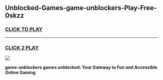 
## Unblocked-Games-game-unblockers-Play-Free-0skzz
<h3>
<a href="https://premium76.site?title=game-unblockers&ref=10A">CLICK TO PLAY</a></h3>
<hr>

<h3>
<a href="https://premium76.site?title=game-unblockers&ref=10A">CLICK 2 PLAY</a>
  
</h3>

<a href="https://premium76.site?title=game-unblockers&ref=10A"><img src="https://clearcache.store/games.png"></a>


**game-unblockers games unblocked: Your Gateway to Fun and Accessible Online Gaming**
